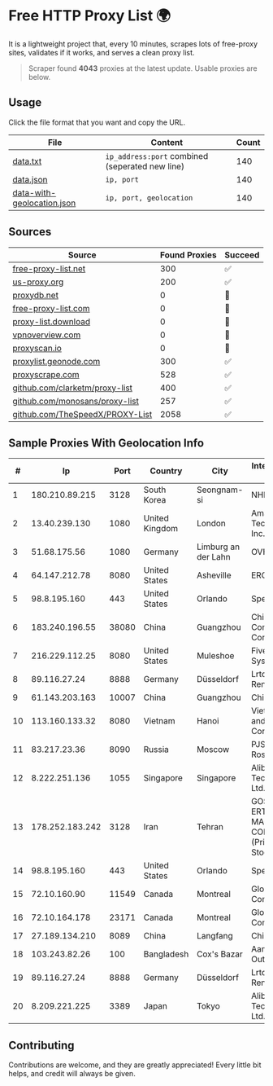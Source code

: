 
# Free HTTP Proxy List 🌍

It is a lightweight project that, every 10 minutes, scrapes lots of free-proxy sites, validates if it works, and serves a clean proxy list.


> Scraper found **4043** proxies at the latest update. Usable proxies are below.

## Usage

Click the file format that you want and copy the URL.


|File|Content|Count|
|----|-------|-----|
|[data.txt](https://raw.githubusercontent.com/themiralay/Proxy-List-World/master/data.txt)|`ip_address:port` combined (seperated new line)|140|
|[data.json](https://raw.githubusercontent.com/themiralay/Proxy-List-World/master/data.json)|`ip, port`|140|
|[data-with-geolocation.json](https://raw.githubusercontent.com/themiralay/Proxy-List-World/master/data-with-geolocation.json)|`ip, port, geolocation`|140|

## Sources

|Source|Found Proxies|Succeed|
|------|-------------|-------|
|[free-proxy-list.net](https://free-proxy-list.net)|300|✅|
|[us-proxy.org](https://www.us-proxy.org)|200|✅|
|[proxydb.net](http://proxydb.net)|0|🚫|
|[free-proxy-list.com](https://free-proxy-list.com/?page=&port=&type%5B%5D=http&type%5B%5D=https&up_time=0&search=Search)|0|🚫|
|[proxy-list.download](https://www.proxy-list.download/HTTP)|0|🚫|
|[vpnoverview.com](https://vpnoverview.com/privacy/anonymous-browsing/free-proxy-servers)|0|🚫|
|[proxyscan.io](https://www.proxyscan.io)|0|🚫|
|[proxylist.geonode.com](https://proxylist.geonode.com/api/proxy-list?limit=300&page=1&sort_by=lastChecked&sort_type=desc&protocols=http,https)|300|✅|
|[proxyscrape.com](https://api.proxyscrape.com/v2/?request=displayproxies&protocol=http&timeout=10000&country=all&ssl=all&anonymity=all)|528|✅|
|[github.com/clarketm/proxy-list](https://raw.githubusercontent.com/clarketm/proxy-list/master/proxy-list-raw.txt)|400|✅|
|[github.com/monosans/proxy-list](https://raw.githubusercontent.com/monosans/proxy-list/main/proxies/http.txt)|257|✅|
|[github.com/TheSpeedX/PROXY-List](https://raw.githubusercontent.com/TheSpeedX/PROXY-List/master/http.txt)|2058|✅|


## Sample Proxies With Geolocation Info

|#|Ip|Port|Country|City|Internet Service Provider|
|-|--|----|-------|----|-------------------------|
|1|180.210.89.215|3128|South Korea|Seongnam-si|NHNCLOUD|
|2|13.40.239.130|1080|United Kingdom|London|Amazon Technologies Inc.|
|3|51.68.175.56|1080|Germany|Limburg an der Lahn|OVH SAS|
|4|64.147.212.78|8080|United States|Asheville|ERC Broadband|
|5|98.8.195.160|443|United States|Orlando|Spectrum|
|6|183.240.196.55|38080|China|Guangzhou|China Mobile Communications Corporation|
|7|216.229.112.25|8080|United States|Muleshoe|Five Area Systems, LLC|
|8|89.116.27.24|8888|Germany|Düsseldorf|Lrtc Network Rent|
|9|61.143.203.163|10007|China|Guangzhou|Chinanet|
|10|113.160.133.32|8080|Vietnam|Hanoi|VietNam Post and Telecom Corporation|
|11|83.217.23.36|8090|Russia|Moscow|PJSC Rostelecom|
|12|8.222.251.136|1055|Singapore|Singapore|Alibaba (US) Technology Co., Ltd.|
|13|178.252.183.242|3128|Iran|Tehran|GOSTARESH-E-ERTEBATAT-E MABNA COMPANY (Private Joint Stock)|
|14|98.8.195.160|443|United States|Orlando|Spectrum|
|15|72.10.160.90|11549|Canada|Montreal|GloboTech Communications|
|16|72.10.164.178|23171|Canada|Montreal|GloboTech Communications|
|17|27.189.134.210|8089|China|Langfang|Chinanet|
|18|103.243.82.26|100|Bangladesh|Cox's Bazar|Aamra Outsourcing Ltd.|
|19|89.116.27.24|8888|Germany|Düsseldorf|Lrtc Network Rent|
|20|8.209.221.225|3389|Japan|Tokyo|Alibaba (US) Technology Co., Ltd.|



## Contributing

Contributions are welcome, and they are greatly appreciated! Every
little bit helps, and credit will always be given.

